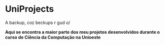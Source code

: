 # UniProjects
A backup, coz beckups r gud o/

**Aqui se encontra a maior parte dos meu projetos desenvolvidos durante o curso de Ciência da Computação na Unioeste**
